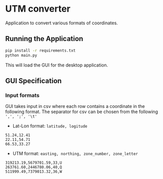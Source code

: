 # UTM converter
Application to convert various formats of coordinates.


## Running the Application
```bash
pip install -r requirements.txt
python main.py
```
This will load the GUI for the desktop application.

## GUI Specification

### Input formats
GUI takes input in csv where each row contains a coordinate in the following format.
The separator for csv can be chosen from the following `',', ';', '\t'`

- Lat-Lon format: `latitude, logitude`
```
51.24,12.41
22.11,54.71
66.53,33.27
```
- UTM format: `easting, northing, zone_number, zone_letter`
```
319213.19,5679701.59,33,U
263761.60,2446780.06,40,Q
511999.49,7379013.32,36,W
```

